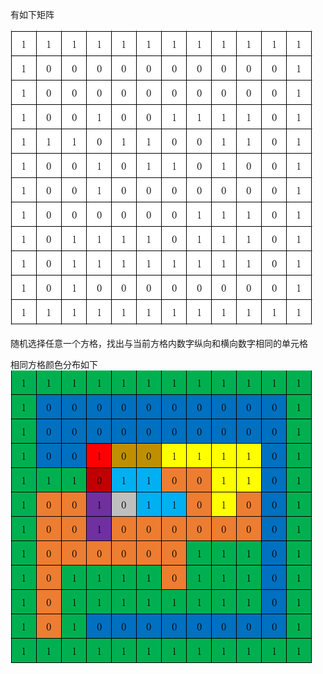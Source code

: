 有如下矩阵

![img.png](src/main/resources/img.png)

随机选择任意一个方格，找出与当前方格内数字纵向和横向数字相同的单元格

相同方格颜色分布如下
![img_1.png](src/main/resources/img_1.png)